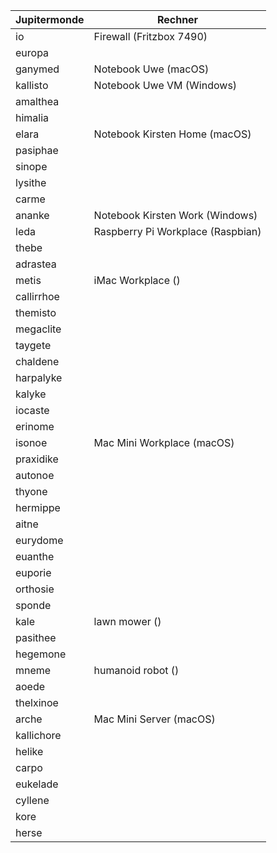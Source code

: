 | Jupitermonde | Rechner |
|--------------|---------|
| io           | Firewall (Fritzbox 7490) |
| europa       | |
| ganymed      | Notebook Uwe (macOS) |
| kallisto     | Notebook Uwe VM (Windows) |
| amalthea     | |
| himalia      | |
| elara        | Notebook Kirsten Home (macOS) |
| pasiphae     | |
| sinope       | |
| lysithe      | |
| carme        | |
| ananke       | Notebook Kirsten Work (Windows) |
| leda         | Raspberry Pi Workplace (Raspbian) |
| thebe        | |
| adrastea     | |
| metis        | iMac Workplace () |
| callirrhoe   | |
| themisto     | |
| megaclite    | |
| taygete      | |
| chaldene     | |
| harpalyke    | |
| kalyke       | |
| iocaste      | |
| erinome      | |
| isonoe       | Mac Mini Workplace (macOS) |
| praxidike    | |
| autonoe      | |
| thyone       | |
| hermippe     | |
| aitne        | |
| eurydome     | |
| euanthe      | |
| euporie      | |
| orthosie     | |
| sponde       | |
| kale         | lawn mower () |
| pasithee     | |
| hegemone     | |
| mneme        | humanoid robot () |
| aoede        | |
| thelxinoe    | |
| arche        | Mac Mini Server (macOS) |
| kallichore   | |
| helike       | |
| carpo        | |
| eukelade     | |
| cyllene      | |
| kore         | |
| herse        | |
